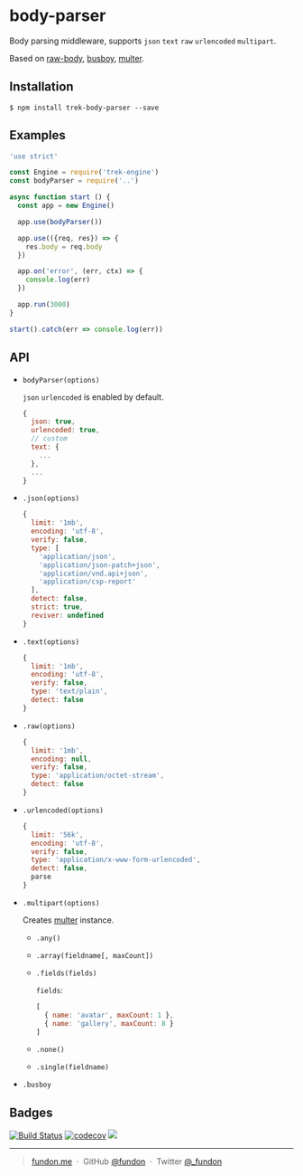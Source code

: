 # body-parser

Body parsing middleware, supports `json` `text` `raw` `urlencoded` `multipart`.

Based on [raw-body](https://github.com/stream-utils/raw-body), [busboy](https://github.com/mscdex/busboy), [multer](https://github.com/expressjs/multer/tree/explore-new-api).


## Installation

```
$ npm install trek-body-parser --save
```


## Examples

```js
'use strict'

const Engine = require('trek-engine')
const bodyParser = require('..')

async function start () {
  const app = new Engine()

  app.use(bodyParser())

  app.use(({req, res}) => {
    res.body = req.body
  })

  app.on('error', (err, ctx) => {
    console.log(err)
  })

  app.run(3000)
}

start().catch(err => console.log(err))
```


## API

* `bodyParser(options)`

  `json` `urlencoded` is enabled by default.

  ```js
  {
    json: true,
    urlencoded: true,
    // custom
    text: {
      ...
    },
    ...
  }
  ```

* `.json(options)`

  ```js
  {
    limit: '1mb',
    encoding: 'utf-8',
    verify: false,
    type: [
      'application/json',
      'application/json-patch+json',
      'application/vnd.api+json',
      'application/csp-report'
    ],
    detect: false,
    strict: true,
    reviver: undefined
  }
  ```

* `.text(options)`

  ```js
  {
    limit: '1mb',
    encoding: 'utf-8',
    verify: false,
    type: 'text/plain',
    detect: false
  }
  ```

* `.raw(options)`

  ```js
  {
    limit: '1mb',
    encoding: null,
    verify: false,
    type: 'application/octet-stream',
    detect: false
  }
  ```

* `.urlencoded(options)`

  ```js
  {
    limit: '56k',
    encoding: 'utf-8',
    verify: false,
    type: 'application/x-www-form-urlencoded',
    detect: false,
    parse
  }
  ```

* `.multipart(options)`

    Creates [multer](https://github.com/expressjs/multer/tree/explore-new-api) instance.

    - `.any()`

    - `.array(fieldname[, maxCount])`

    - `.fields(fields)`

      `fields`:
      ```js
      [
        { name: 'avatar', maxCount: 1 },
        { name: 'gallery', maxCount: 8 }
      ]
      ```

    - `.none()`

    - `.single(fieldname)`

* `.busboy`


## Badges

[![Build Status](https://travis-ci.org/trekjs/body-parser.svg?branch=master)](https://travis-ci.org/trekjs/body-parser)
[![codecov](https://codecov.io/gh/trekjs/body-parser/branch/master/graph/badge.svg)](https://codecov.io/gh/trekjs/body-parser)
![](https://img.shields.io/badge/license-MIT-blue.svg)

---

> [fundon.me](https://fundon.me) &nbsp;&middot;&nbsp;
> GitHub [@fundon](https://github.com/fundon) &nbsp;&middot;&nbsp;
> Twitter [@_fundon](https://twitter.com/_fundon)
